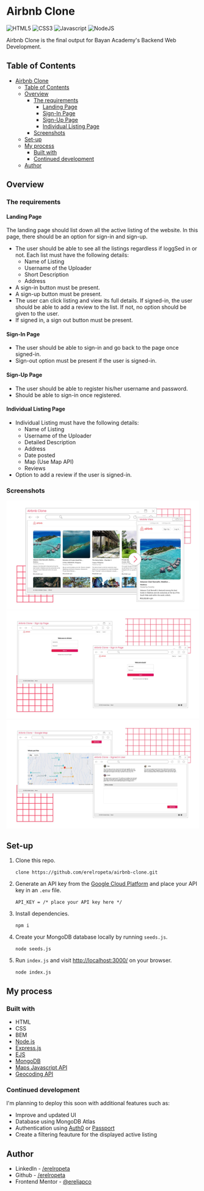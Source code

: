 # Airbnb Clone

![HTML5](https://img.shields.io/badge/HTML5-E34F26?style=for-the-badge&logo=html5&logoColor=white) ![CSS3](https://img.shields.io/badge/CSS3-1572B6?style=for-the-badge&logo=css3&logoColor=white) ![Javascript](https://img.shields.io/badge/JavaScript-F7DF1E?style=for-the-badge&logo=javascript&logoColor=black) ![NodeJS](https://img.shields.io/badge/Node.js-43853D?style=for-the-badge&logo=node.js&logoColor=white)

Airbnb Clone is the final output for Bayan Academy's Backend Web Development.

## Table of Contents

- [Airbnb Clone](#airbnb-clone)
  - [Table of Contents](#table-of-contents)
  - [Overview](#overview)
    - [The requirements](#the-requirements)
      - [Landing Page](#landing-page)
      - [Sign-In Page](#sign-in-page)
      - [Sign-Up Page](#sign-up-page)
      - [Individual Listing Page](#individual-listing-page)
    - [Screenshots](#screenshots)
  - [Set-up](#set-up)
  - [My process](#my-process)
    - [Built with](#built-with)
    - [Continued development](#continued-development)
  - [Author](#author)

## Overview

### The requirements

#### Landing Page

The landing page should list down all the active listing of the website. In this page, there should be an option for sign-in and sign-up.

- The user should be able to see all the listings regardless if loggSed in or not.
  Each list must have the following details:
  - Name of Listing
  - Username of the Uploader
  - Short Description
  - Address
- A sign-in button must be present.
- A sign-up button must be present.
- The user can click listing and view its full details. If signed-in, the user
  should be able to add a review to the list. If not, no option should be given
  to the user.
- If signed in, a sign out button must be present.

#### Sign-In Page

- The user should be able to sign-in and go back to the page once signed-in.
- Sign-out option must be present if the user is signed-in.

#### Sign-Up Page

- The user should be able to register his/her username and password.
- Should be able to sign-in once registered.

#### Individual Listing Page

- Individual Listing must have the following details:
  - Name of Listing
  - Username of the Uploader
  - Detailed Description
  - Address
  - Date posted
  - Map (Use Map API)
  - Reviews
- Option to add a review if the user is signed-in.

### Screenshots

![](public/images/screenshot-00.jpg)
![](public/images/screenshot-01.jpg)
![](public/images/screenshot-02.jpg)

## Set-up

1. Clone this repo.
   ```
   clone https://github.com/erelropeta/airbnb-clone.git
   ```
2. Generate an API key from the [Google Cloud Platform](https://cloud.google.com/free) and place your API key in an `.env` file.
   ```
   API_KEY = /* place your API key here */
   ```
3. Install dependencies.

   ```
   npm i
   ```

4. Create your MongoDB database locally by running `seeds.js`.

   ```
   node seeds.js
   ```

5. Run `index.js` and visit [http://localhost:3000/](http://localhost:3000/) on your browser.

   ```
   node index.js
   ```

## My process

### Built with

- HTML
- CSS
- BEM
- [Node.js](https://nodejs.org/en)
- [Express.js](https://expressjs.com/)
- [EJS](https://ejs.co/)
- [MongoDB](https://www.mongodb.com/)
- [Maps Javascript API](https://developers.google.com/maps/documentation/javascript/overview)
- [Geocoding API](https://developers.google.com/maps/documentation/geocoding/overview)

### Continued development

I'm planning to deploy this soon with additional features such as:

- Improve and updated UI
- Database using MongoDB Atlas
- Authentication using [Auth0](https://auth0.com/) or [Passport](https://www.passportjs.org/)
- Create a filtering feauture for the displayed active listing

## Author

- LinkedIn - [/erelropeta](https://www.linkedin.com/in/erelropetas)
- Github - [/erelropeta](https://github.com/erelropeta)
- Frontend Mentor - [@ereljapco](https://www.frontendmentor.io/profile/ereljapco)
